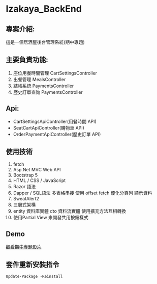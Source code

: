 # Izakaya_BackEnd
## 專案介紹:
這是一個居酒屋後台管理系統(期中專題)

## 主要負責功能:
1. 座位用餐時間管理 CartSettingsController
2. 出餐管理 MealsController
3. 結帳系統 PaymentsController
4. 歷史訂單查詢 PaymentsController

## Api:
- CartSettingsApiController(用餐時間 API)
- SeatCartApiController(購物車 API)
- OrderPaymentApiController(歷史訂單 API)

## 使用技術
1. fetch
2. Asp.Net MVC Web API
3. Bootstrap 5
4. HTML / CSS / JavaScript
5. Razor 語法
6. Dapper / SQL語法 多表格串接 使用 offset fetch 優化分頁列 顯示資料
7. SweatAlert2
8. 三層式架構
9. entity 資料庫實體 dto 資料流實體 使用擴充方法互相轉換
10. 使用Partial View 來開發共用按鈕樣式


## Demo
[觀看期中專題影片](https://youtu.be/ZovxuzcPdZI?list=PLUr-wF1c0cXyIcTLAKwC6xAFHYIPg0lpx&t=1099)

## 套件重新安裝指令
```Update-Package -Reinstall```


